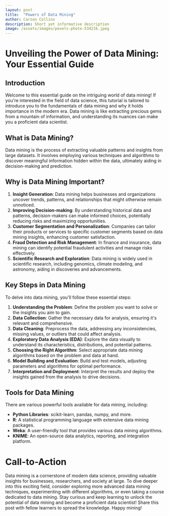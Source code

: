 ```yaml
---
layout: post
title:  "Powers of Data Mining"
author: Carson Collins
description: Short yet informative description
image: /assets/images/pexels-photo-534216.jpeg
---
```


# Unveiling the Power of Data Mining: Your Essential Guide

## Introduction
Welcome to this essential guide on the intriguing world of data mining! If you're interested in the field of data science, this tutorial is tailored to introduce you to the fundamentals of data mining and why it holds importance in the modern era. Data mining is like extracting precious gems from a mountain of information, and understanding its nuances can make you a proficient data scientist.

## What is Data Mining?
Data mining is the process of extracting valuable patterns and insights from large datasets. It involves employing various techniques and algorithms to discover meaningful information hidden within the data, ultimately aiding in decision-making and prediction.

## Why is Data Mining Important?
1. **Insight Generation**: Data mining helps businesses and organizations uncover trends, patterns, and relationships that might otherwise remain unnoticed.
2. **Improving Decision-making**: By understanding historical data and patterns, decision-makers can make informed choices, potentially reducing risks and maximizing opportunities.
3. **Customer Segmentation and Personalization**: Companies can tailor their products or services to specific customer segments based on data mining insights, enhancing customer satisfaction.
4. **Fraud Detection and Risk Management**: In finance and insurance, data mining can identify potential fraudulent activities and manage risks effectively.
5. **Scientific Research and Exploration**: Data mining is widely used in scientific research, including genomics, climate modeling, and astronomy, aiding in discoveries and advancements.

## Key Steps in Data Mining
To delve into data mining, you'll follow these essential steps:
1. **Understanding the Problem**: Define the problem you want to solve or the insights you aim to gain.
2. **Data Collection**: Gather the necessary data for analysis, ensuring it's relevant and comprehensive.
3. **Data Cleaning**: Preprocess the data, addressing any inconsistencies, missing values, or outliers that could affect analysis.
4. **Exploratory Data Analysis (EDA)**: Explore the data visually to understand its characteristics, distributions, and potential patterns.
5. **Choosing the Right Algorithm**: Select appropriate data mining algorithms based on the problem and data at hand.
6. **Model Building and Evaluation**: Build and test models, adjusting parameters and algorithms for optimal performance.
7. **Interpretation and Deployment**: Interpret the results and deploy the insights gained from the analysis to drive decisions.

## Tools for Data Mining
There are various powerful tools available for data mining, including:
- **Python Libraries**: scikit-learn, pandas, numpy, and more.
- **R**: A statistical programming language with extensive data mining packages.
- **Weka**: A user-friendly tool that provides various data mining algorithms.
- **KNIME**: An open-source data analytics, reporting, and integration platform.

# Call-to-Action
Data mining is a cornerstone of modern data science, providing valuable insights for businesses, researchers, and society at large. To dive deeper into this exciting field, consider exploring more advanced data mining techniques, experimenting with different algorithms, or even taking a course dedicated to data mining. Stay curious and keep learning to unlock the potential of data mining and become a proficient data scientist! Share this post with fellow learners to spread the knowledge. Happy mining!





































































